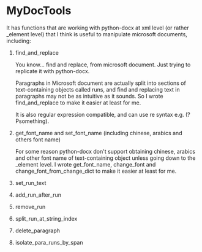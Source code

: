 # MyDocTools

It has functions that are working with python-docx at xml level (or rather _element level) that I think is useful to manipulate microsoft documents, including:

1. find_and_replace

    You know... find and replace, from microsoft document. Just trying to replicate it with python-docx.

    Paragraphs in Microsoft document are actually split into sections of text-containing objects called runs, and find and replacing text in paragraphs may not be as intuitive as it sounds. So I wrote find_and_replace to make it easier at least for me.

    It is also regular expression compatible, and can use re syntax e.g. (?P<name>something).

2. get_font_name and set_font_name (including chinese, arabics and others font name)

    For some reason python-docx don't support obtaining chinese, arabics and other font name of text-containing object unless going down to the _element level. I wrote get_font_name, change_font and change_font_from_change_dict to make it easier at least for me.



3. set_run_text
4. add_run_after_run
5. remove_run
6. split_run_at_string_index
7. delete_paragraph
8. isolate_para_runs_by_span